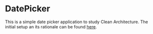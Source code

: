 # DatePicker

This is a simple date picker application to study Clean Architecture. The initial setup an its rationale can be found [here]().
